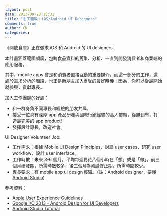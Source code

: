```yaml
---
layout: post
date: 2013-09-23 15:31
title: "志工職缺：iOS/Android UI Designers"
comments: true
author: CK
categories: 
---
```


《開放食庫》正在徵求 iOS 和 Android 的 UI designers. 

本計畫涵蓋範圍頗廣，包跨食品資料的蒐集、分析、一直到開發消費者和商業端的應用服務。

其中，mobile apps 會是和消費者直接互動的重要媒介，而這一部分的工作，還處於需求分析的階段，也正是新朋友加入團隊的最好時機！因為，你可以從最開始就參與，貢獻專長。

加入工作團隊的好處：

- 和一群身負不同專長和經驗的朋友共事。
- 接受一位具有深厚 app 產品研發與國際行銷經驗的高人帶領，從無到有，打造最完美的 app product!
- 發揮設計專長，改造社會。

UI Designer Volunteer Job:

- 工作需求：根據 Mobile UI Design Principles，討論 user cases、研究 user workflow、設計 user interface。
- 工作時數：未來 3-6 個月，平均每週要花八個小時在「想」或是「做」。前三個月研發期，所需時數較多，後三個月為測試修正期，所需時間較少。
- 專長要求：有 mobile app ui design 經驗。（註：Android designer，要懂 [Android Studio](http://developer.android.com/sdk/installing/studio.html "Title"))


參考資料：

- [Apple User Experience Guidelines](http://youtu.be/gUobNDmHnzM "Title")
- [Google I/O 2013 - Android Design for UI Developers](http://youtu.be/Jl3-lzlzOJI "Title")
- [Android Studio Tutorial](http://youtu.be/to8hSys0AHw "Title")
